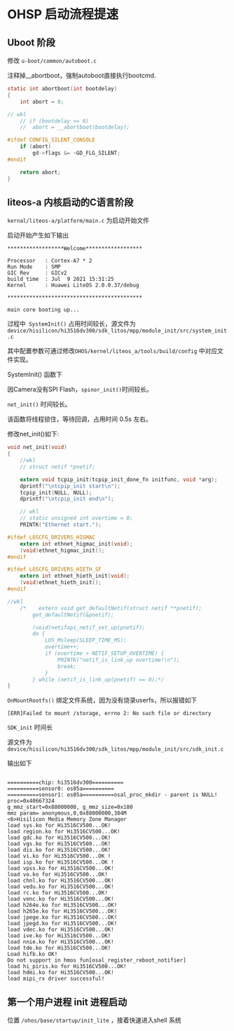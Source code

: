# OHSP 启动流程提速

## Uboot 阶段

修改 `u-boot/common/autoboot.c`

注释掉__abortboot，强制autoboot直接执行bootcmd.

```C 
static int abortboot(int bootdelay)
{
    int abort = 0;

// wkl
    // if (bootdelay >= 0)
    //  abort = __abortboot(bootdelay);

#ifdef CONFIG_SILENT_CONSOLE
    if (abort)
        gd->flags &= ~GD_FLG_SILENT;
#endif

    return abort;
}
```

## liteos-a 内核启动的C语言阶段

`kernal/liteos-a/platform/main.c` 为启动开始文件

启动开始产生如下输出

```
******************Welcome******************

Processor   : Cortex-A7 * 2
Run Mode    : SMP
GIC Rev     : GICv2
build time  : Jul  9 2021 15:31:25
Kernel      : Huawei LiteOS 2.0.0.37/debug

*******************************************

main core booting up...
```

过程中` SystemInit()` 占用时间较长，源文件为 `device/hisilicon/hi3516dv300/sdk_litos/mpp/module_init/src/system_init.c`

其中配置参数可通过修改`OHOS/kernel/liteos_a/tools/build/config` 中对应文件实现。

SystemInit() 函数下

因Camera没有SPI Flash，`spinor_init()`时间较长。

`net_init()` 时间较长。

该函数将线程锁住，等待回调，占用时间 0.5s 左右。

修改net_init()如下:

```C
void net_init(void)
{
    //wkl
    // struct netif *pnetif;

    extern void tcpip_init(tcpip_init_done_fn initfunc, void *arg);
    dprintf("\ntcpip_init start\n");
    tcpip_init(NULL, NULL);
    dprintf("\ntcpip_init end\n");

    // wkl
    // static unsigned int overtime = 0;
    PRINTK("Ethernet start.");

#ifdef LOSCFG_DRIVERS_HIGMAC
    extern int ethnet_higmac_init(void);
    (void)ethnet_higmac_init();
#endif

#ifdef LOSCFG_DRIVERS_HIETH_SF
    extern int ethnet_hieth_init(void);
    (void)ethnet_hieth_init();
#endif

//wkl
    /*    extern void get_defaultNetif(struct netif **pnetif);
        get_defaultNetif(&pnetif);

        (void)netifapi_netif_set_up(pnetif);
        do {
            LOS_Msleep(SLEEP_TIME_MS);
            overtime++;
            if (overtime > NETIF_SETUP_OVERTIME) {
                PRINTK("netif_is_link_up overtime!\n");
                break;
            }
        } while (netif_is_link_up(pnetif) == 0);*/
}
```

`OnMountRootfs()` 绑定文件系统，因为没有烧录userfs，所以报错如下

```
[ERR]Failed to mount /storage, errno 2: No such file or directory
```

`SDK_init` 时间长

源文件为`device/hisilicon/hi3516dv300/sdk_litos/mpp/module_init/src/sdk_init.c`

输出如下
```

==========chip: hi3516dv300==========
==========sensor0: os05a==========
==========sensor1: os05a==========osal_proc_mkdir - parent is NULL! proc=0x40667324 
g_mmz_start=0x88000000, g_mmz_size=0x180
mmz param= anonymous,0,0x88000000,384M
<6>Hisilicon Media Memory Zone Manager
load sys.ko for Hi3516CV500...OK!
load region.ko for Hi3516CV500...OK!
load gdc.ko for Hi3516CV500...OK!
load vgs.ko for Hi3516CV500...OK!
load dis.ko for Hi3516CV500...OK!
load vi.ko for Hi3516CV500...OK !
load isp.ko for Hi3516CV500...OK !
load vpss.ko for Hi3516CV500...OK!
load vo.ko for Hi3516CV500...OK!
load chnl.ko for Hi3516CV500...OK!
load vedu.ko for Hi3516CV500...OK!
load rc.ko for Hi3516CV500...OK!
load venc.ko for Hi3516CV500...OK!
load h264e.ko for Hi3516CV500...OK!
load h265e.ko for Hi3516CV500...OK!
load jpege.ko for Hi3516CV500...OK!
load jpegd.ko for Hi3516CV500...OK!
load vdec.ko for Hi3516CV500...OK!
load ive.ko for Hi3516CV500...OK!
load nnie.ko for Hi3516CV500...OK!
load tde.ko for Hi3516CV500...OK!
Load hifb.ko OK!
Do not support in hmos fun[osal_register_reboot_notifier]
load hi_piris.ko for Hi3516CV500...OK!
load hdmi.ko for Hi3516CV500...OK!
load mipi_rx driver successful!

```

## 第一个用户进程 init 进程启动

位置 `/ohos/base/startup/init_lite` ，接着快速进入shell 系统

